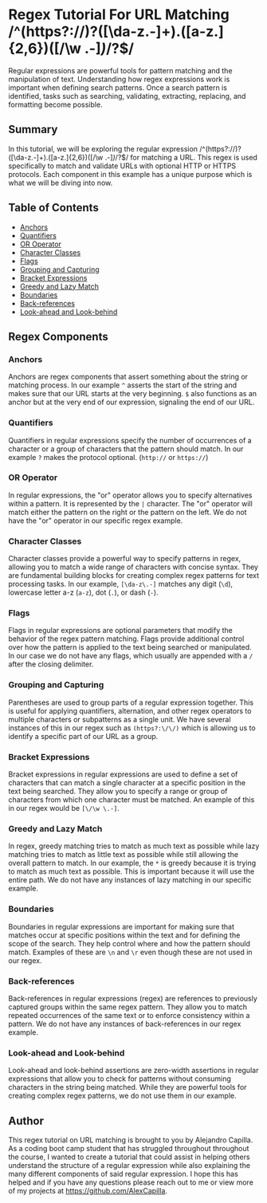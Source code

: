 # Regex Tutorial For URL Matching /^(https?:\/\/)?([\da-z\.-]+)\.([a-z\.]{2,6})([\/\w \.-]*)*\/?$/

Regular expressions are powerful tools for pattern matching and the manipulation of text. Understanding how regex expressions work is important when defining search patterns. Once a search pattern is identified, tasks such as searching, validating, extracting, replacing, and formatting become possible.

## Summary

In this tutorial, we will be exploring the regular expression /^(https?:\/\/)?([\da-z\.-]+)\.([a-z\.]{2,6})([\/\w \.-]*)*\/?$/ for matching a URL. This regex is used specifically to match and validate URLs with optional HTTP or HTTPS protocols. Each component in this example has a unique purpose which is what we will be diving into now.

## Table of Contents

- [Anchors](#anchors)
- [Quantifiers](#quantifiers)
- [OR Operator](#or-operator)
- [Character Classes](#character-classes)
- [Flags](#flags)
- [Grouping and Capturing](#grouping-and-capturing)
- [Bracket Expressions](#bracket-expressions)
- [Greedy and Lazy Match](#greedy-and-lazy-match)
- [Boundaries](#boundaries)
- [Back-references](#back-references)
- [Look-ahead and Look-behind](#look-ahead-and-look-behind)

## Regex Components

### Anchors

Anchors are regex components that assert something about the string or matching process. In our example `^` asserts the start of the string and makes sure that our URL starts at the very beginning. `$` also functions as an anchor but at the very end of our expression, signaling the end of our URL.

### Quantifiers

Quantifiers in regular expressions specify the number of occurrences of a character or a group of characters that the pattern should match. In our example `?` makes the protocol optional. (`http://` or `https://`)

### OR Operator

In regular expressions, the "or" operator allows you to specify alternatives within a pattern. It is represented by the `|` character. The "or" operator will match either the pattern on the right or the pattern on the left. We do not have the "or" operator in our specific regex example.

### Character Classes

Character classes provide a powerful way to specify patterns in regex, allowing you to match a wide range of characters with concise syntax. They are fundamental building blocks for creating complex regex patterns for text processing tasks. In our example, `[\da-z\.-]` matches any digit (`\d`), lowercase letter a-z (`a-z`), dot (`.`), or dash (`-`).

### Flags

Flags in regular expressions are optional parameters that modify the behavior of the regex pattern matching. Flags provide additional control over how the pattern is applied to the text being searched or manipulated. In our case we do not have any flags, which usually are appended with a `/` after the closing delimiter.

### Grouping and Capturing

Parentheses are used to group parts of a regular expression together. This is useful for applying quantifiers, alternation, and other regex operators to multiple characters or subpatterns as a single unit. We have several instances of this in our regex such as `(https?:\/\/)` which is allowing us to identify a specific part of our URL as a group.

### Bracket Expressions

Bracket expressions in regular expressions are used to define a set of characters that can match a single character at a specific position in the text being searched. They allow you to specify a range or group of characters from which one character must be matched. An example of this in our regex would be `[\/\w \.-]`.

### Greedy and Lazy Match

In regex, greedy matching tries to match as much text as possible while lazy matching tries to match as little text as possible while still allowing the overall pattern to match. In our example, the `*` is greedy because it is trying to match as much text as possible. This is important because it will use the entire path. We do not have any instances of lazy matching in our specific example.

### Boundaries

Boundaries in regular expressions are important for making sure that matches occur at specific positions within the text and for defining the scope of the search. They help control where and how the pattern should match. Examples of these are `\n` and `\r` even though these are not used in our regex.

### Back-references

Back-references in regular expressions (regex) are references to previously captured groups within the same regex pattern. They allow you to match repeated occurrences of the same text or to enforce consistency within a pattern. We do not have any instances of back-references in our regex example.

### Look-ahead and Look-behind

Look-ahead and look-behind assertions are zero-width assertions in regular expressions that allow you to check for patterns without consuming characters in the string being matched. While they are powerful tools for creating complex regex patterns, we do not use them in our example.

## Author

This regex tutorial on URL matching is brought to you by Alejandro Capilla. As a coding boot camp student that has struggled throughout throughout the course, I wanted to create a tutorial that could assist in helping others understand the structure of a regular expression while also explaining the many different components of said regular expression. I hope this has helped and if you have any questions please reach out to me or view more of my projects at https://github.com/AlexCapilla.